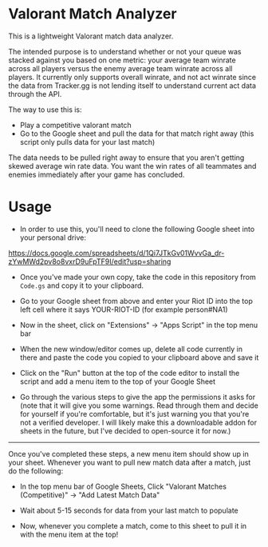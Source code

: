 # Valorant Match Analyzer

This is a lightweight Valorant match data analyzer.

The intended purpose is to understand whether or not your queue was stacked against you based on one metric: your average team winrate across all players versus the enemy average team winrate across all players. It currently only supports overall winrate, and not act winrate since the data from Tracker.gg is not lending itself to understand current act data through the API.

The way to use this is:

- Play a competitive valorant match
- Go to the Google sheet and pull the data for that match right away (this script only pulls data for your last match)

The data needs to be pulled right away to ensure that you aren't getting skewed average win rate data. You want the win rates of all teammates and enemies immediately after your game has concluded.

# Usage

- In order to use this, you'll need to clone the following Google sheet into your personal drive:

https://docs.google.com/spreadsheets/d/1Qi7JTkGv01WvvGa_dr-zYwMWd2pv8o8vxrD9uFpTF9I/edit?usp=sharing

- Once you've made your own copy, take the code in this repository from `Code.gs` and copy it to your clipboard.

- Go to your Google sheet from above and enter your Riot ID into the top left cell where it says YOUR-RIOT-ID (for example person#NA1)

- Now in the sheet, click on "Extensions" -> "Apps Script" in the top menu bar

- When the new window/editor comes up, delete all code currently in there and paste the code you copied to your clipboard above and save it

- Click on the "Run" button at the top of the code editor to install the script and add a menu item to the top of your Google Sheet

- Go through the various steps to give the app the permissions it asks for (note that it will give you some warnings. Read through them and decide for yourself if you're comfortable, but it's just warning you that you're not a verified developer. I will likely make this a downloadable addon for sheets in the future, but I've decided to open-source it for now.)

--- 

Once you've completed these steps, a new menu item should show up in your sheet. Whenever you want to pull new match data after a match, just do the following:

- In the top menu bar of Google Sheets, Click "Valorant Matches (Competitive)" -> "Add Latest Match Data"

- Wait about 5-15 seconds for data from your last match to populate

- Now, whenever you complete a match, come to this sheet to pull it in with the menu item at the top!
